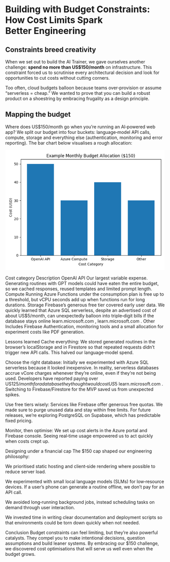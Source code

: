 # Building with Budget Constraints: How Cost Limits Spark Better Engineering

## Constraints breed creativity
When we set out to build the AI Trainer, we gave ourselves another challenge: **spend no more than US$150/month** on infrastructure. This constraint forced us to scrutinise every architectural decision and look for opportunities to cut costs without cutting corners.

Too often, cloud budgets balloon because teams over‑provision or assume “serverless = cheap.” We wanted to prove that you can build a robust product on a shoestring by embracing frugality as a design principle.

## Mapping the budget
Where does US$150/month go when you’re running an AI‑powered web app? We split our budget into four buckets: language‑model API calls, compute, storage and everything else (authentication, monitoring and error reporting). The bar chart below visualises a rough allocation:

![alt text](../../../assets/images/cost_distribution_chart.png "Cost Dsitribution Chart")

Cost category	Description
OpenAI API	Our largest variable expense. Generating routines with GPT models could have eaten the entire budget, so we cached responses, reused templates and limited prompt length.
Compute	Running Azure Functions under the consumption plan is free up to a threshold, but vCPU seconds add up when functions run for long durations.
Storage	Firebase’s generous free tier covered early user data. We quickly learned that Azure SQL serverless, despite an advertised cost of about US$5/month, can unexpectedly balloon into triple‑digit bills if the database stays online
learn.microsoft.com
,
learn.microsoft.com
.
Other	Includes Firebase Authentication, monitoring tools and a small allocation for experiment costs like PDF generation.

Lessons learned
Cache everything: We stored generated routines in the browser’s localStorage and in Firestore so that repeated requests didn’t trigger new API calls. This halved our language‑model spend.

Choose the right database: Initially we experimented with Azure SQL serverless because it looked inexpensive. In reality, serverless databases accrue vCore charges whenever they’re online, even if they’re not being used. Developers have reported paying over US$125/month for a database they thought would cost US$5
learn.microsoft.com
. Switching to Firebase/Firestore for the MVP saved us from unexpected spikes.

Use free tiers wisely: Services like Firebase offer generous free quotas. We made sure to purge unused data and stay within free limits. For future releases, we’re exploring PostgreSQL on Supabase, which has predictable fixed pricing.

Monitor, then optimise: We set up cost alerts in the Azure portal and Firebase console. Seeing real‑time usage empowered us to act quickly when costs crept up.

Designing under a financial cap
The $150 cap shaped our engineering philosophy:

We prioritised static hosting and client‑side rendering where possible to reduce server load.

We experimented with small local language models (SLMs) for low‑resource devices. If a user’s phone can generate a routine offline, we don’t pay for an API call.

We avoided long‑running background jobs, instead scheduling tasks on demand through user interaction.

We invested time in writing clear documentation and deployment scripts so that environments could be torn down quickly when not needed.

Conclusion
Budget constraints can feel limiting, but they’re also powerful catalysts. They compel you to make intentional decisions, question assumptions and build leaner systems. By embracing our $150 challenge, we discovered cost optimisations that will serve us well even when the budget grows.

